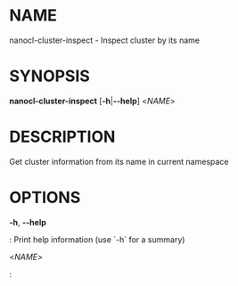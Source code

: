 NAME
====

nanocl-cluster-inspect - Inspect cluster by its name

SYNOPSIS
========

**nanocl-cluster-inspect** \[**-h**\|**\--help**\] \<*NAME*\>

DESCRIPTION
===========

Get cluster information from its name in current namespace

OPTIONS
=======

**-h**, **\--help**

:   Print help information (use \`-h\` for a summary)

\<*NAME*\>

:   
